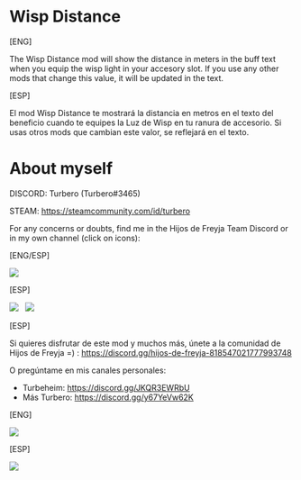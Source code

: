 # Wisp Distance

[ENG]

The Wisp Distance mod will show the distance in meters in the buff text when you equip the wisp light in your accesory slot. If you use any other mods that change this value, it will be updated in the text.

[ESP]

El mod Wisp Distance te mostrará la distancia en metros en el texto del beneficio cuando te equipes la Luz de Wisp en tu ranura de accesorio. Si usas otros mods que cambian este valor, se reflejará en el texto.

# About myself

DISCORD: Turbero (Turbero#3465)

STEAM: https://steamcommunity.com/id/turbero

For any concerns or doubts, find me in the Hijos de Freyja Team Discord or in my own channel (click on icons):

[ENG/ESP]

<a href="https://discord.gg/hijos-de-freyja-818547021777993748"><img src="https://i.imgur.com/nWZ5kGc.png"></a>

[ESP]

<a href="https://discord.gg/JKQR3EWRbU"><img src="https://i.imgur.com/WvOS4CK.png"></a>&nbsp;&nbsp;
<a href="https://discord.gg/y67YeVw62K"><img src="https://i.imgur.com/A9b3EGB.png"></a>

[ESP]

Si quieres disfrutar de este mod y muchos más, únete a la comunidad de Hijos de Freyja =) : https://discord.gg/hijos-de-freyja-818547021777993748

O pregúntame en mis canales personales:

* Turbeheim: https://discord.gg/JKQR3EWRbU
* Más Turbero: https://discord.gg/y67YeVw62K

[ENG]

![](https://i.imgur.com/A4rTZmT.png)

[ESP]

![](https://i.imgur.com/cxfHO9b.png)
